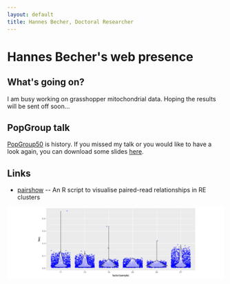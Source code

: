 ```yaml
---
layout: default
title: Hannes Becher, Doctoral Researcher
---
```

		
# Hannes Becher's web presence

## What's going on?
I am busy working on grasshopper mitochondrial data. Hoping the results will be sent off soon...


## PopGroup talk
[PopGroup50](http://populationgeneticsgroup.org.uk/) is history. If you missed my talk or you would like to have a look again, you can download some slides [here](misc/PopG_50_public.pdf).

## Links
* [pairshow](https://github.com/hannesbecher/RE-tools/blob/master/pairshow.R) -- An R script to visualise paired-read relationships in RE clusters

![freqs](img/freqs.png)
